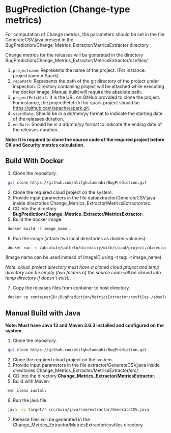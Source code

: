 # BugPrediction (Change-type metrics)

For computation of Change metrics, the parameters should be set in the file GenerateCSV.java present
in the BugPrediction/Change_Metrics_Extractor/MetricsExtractor directory.

Change metrics for the releases will be generated
in the directory BugPrediction/Change_Metrics_Extractor/MetricsExtractor/csvfiles/.

1. `projectname`: Represents the name of the project. (For instance: projectname = Spark).
2. `repoPath`: Represents the path of the git directory of the project under inspection. Directory containing project will be attached while executing the docker image. Manual build will require the absolute path.
3. `projectFetchUrl`: It is the URL on GitHub provided to clone the project. For instance, the projectFetchUrl
for spark project should be https://github.com/apache/spark.git.
4. `startDate`: Should be in a dd/mm/yy format to indicate the starting date of the releases duration.
5. `endDate`: Should be in a dd/mm/yy format to indicate the ending date of the releases duration.

**Note: It is required to clone the source code of the required project before CK and Security metrics calculation.**

## Build With Docker 

1. Clone the repository.
```sh
 git clone https://github.com/atifghulamnabi/BugPrediction.git
```
2. Clone the required cloud project on the system.
3. Provide input parameters in the file dataextractor/GenerateCSV.java inside directories Change_Metrics_Extractor/MetricsExtractor/src. 
4. CD into the directory **BugPrediction/Change_Metrics_Extractor/MetricsExtractor**.
5. Build the docker image:
```sh
 docker build -t image_name .
```
6. Run the image (attach two local directories as docker volumes):
```sh
 docker run -v /absolute/path/to/directory/with/cloud/project:/directory-name-inside-container -v absolute/path/to/temp:/temp image_ID
```
(Image name can be used instead of imageID using -t tag: -t image_name).

*Note: cloud_project directory must have a cloned cloud project and temp directory can be empty (two folders of the source code will be cloned into temp directory if doesn't exist).*

7. Copy the releases files from container to host directory.
```sh
 docker cp containerID:/BugPrediction/MetricsExtractor/csvfiles /absolute/path/to/local/directory 
```
## Manual Build with Java

**Note: Must have Java 13 and Maven 3.6.3 installed and configured on the system.**

1. Clone the repository.
```sh
 git clone https://github.com/atifghulamnabi/BugPrediction.git
```
2. Clone the required cloud project on the system.
3. Provide input parameters in the file extractor/GenerateCSV.java inside directories Change_Metrics_Extractor/MetricsExtractor/src/. 
4. CD into the directory **Change_Metrics_Extractor/MetricsExtractor.**
5. Build with Maven:
```sh
 mvn clean install
```
6. Run the java file:
```sh
 java -cp target/* src/main/java/com/extractor/GenerateCSV.java 
```
7. Release files will be generated in the Change_Metrics_Extractor/MetricsExtractor/csvfiles directory.
 
